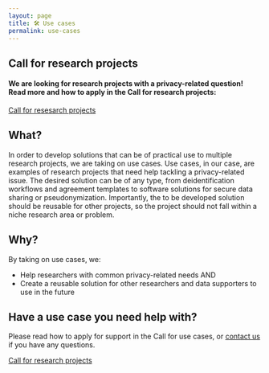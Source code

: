 ```yaml
---
layout: page
title: 🛠️ Use cases
permalink: use-cases
---
```


## Call for research projects
<h4>We are looking for research projects with a privacy-related question! Read more and how to apply in the Call for research projects:</h4>

<a href="https://utrechtuniversity.github.io/dataprivacyproject/assets/docs/Call_for_use_cases.pdf" target="_blank" class = "button">Call for resesarch projects</a>

## What?
In order to develop solutions that can be of practical use to multiple research projects, we are taking on use cases. Use cases, in our case, are examples of research projects that need help tackling a privacy-related issue. The desired solution can be of any type, from deidentification workflows and agreement templates to software solutions for secure data sharing or pseudonymization. Importantly, the to be developed solution should be reusable for other projects, so the project should not fall within a niche research area or problem.

## Why?
By taking on use cases, we:
- Help researchers with common privacy-related needs AND
- Create a reusable solution for other researchers and data supporters to use in the future

## Have a use case you need help with?
Please read how to apply for support in the Call for use cases, or [contact us](contact) if you have any questions.

<a href="https://utrechtuniversity.github.io/dataprivacyproject/assets/docs/Call_for_use_cases.pdf" target="_blank" class = "button">Call for research projects</a>